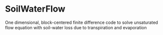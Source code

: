 # SoilWaterFlow
One dimensional, block-centered finite difference code to solve unsaturated flow equation with soil-water loss due to transpiration and evaporation 
